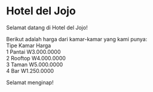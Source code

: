 # Hotel del Jojo
Selamat datang di Hotel del Jojo!  

Berikut adalah harga dari kamar-kamar yang kami punya:  
    Tipe Kamar    Harga  
1   Pantai      W3.000.0000  
2   Rooftop     W4.000.0000  
3   Taman       W5.000.0000  
4   Bar         W1.250.0000  

Selamat menginap!
